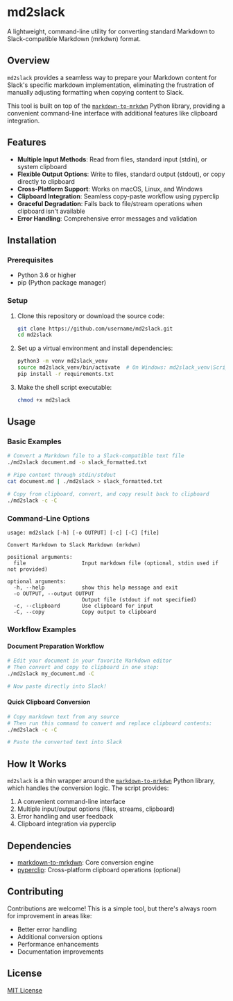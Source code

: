 # md2slack

A lightweight, command-line utility for converting standard Markdown to Slack-compatible Markdown (mrkdwn) format.

## Overview

`md2slack` provides a seamless way to prepare your Markdown content for Slack's specific markdown implementation, eliminating the frustration of manually adjusting formatting when copying content to Slack.

This tool is built on top of the [`markdown-to-mrkdwn`](https://pypi.org/project/markdown-to-mrkdwn/) Python library, providing a convenient command-line interface with additional features like clipboard integration.

## Features

- **Multiple Input Methods**: Read from files, standard input (stdin), or system clipboard
- **Flexible Output Options**: Write to files, standard output (stdout), or copy directly to clipboard
- **Cross-Platform Support**: Works on macOS, Linux, and Windows
- **Clipboard Integration**: Seamless copy-paste workflow using pyperclip
- **Graceful Degradation**: Falls back to file/stream operations when clipboard isn't available
- **Error Handling**: Comprehensive error messages and validation

## Installation

### Prerequisites

- Python 3.6 or higher
- pip (Python package manager)

### Setup

1. Clone this repository or download the source code:
   ```bash
   git clone https://github.com/username/md2slack.git
   cd md2slack
   ```

2. Set up a virtual environment and install dependencies:
   ```bash
   python3 -m venv md2slack_venv
   source md2slack_venv/bin/activate  # On Windows: md2slack_venv\Scripts\activate
   pip install -r requirements.txt
   ```

3. Make the shell script executable:
   ```bash
   chmod +x md2slack
   ```

## Usage

### Basic Examples

```bash
# Convert a Markdown file to a Slack-compatible text file
./md2slack document.md -o slack_formatted.txt

# Pipe content through stdin/stdout
cat document.md | ./md2slack > slack_formatted.txt

# Copy from clipboard, convert, and copy result back to clipboard
./md2slack -c -C
```

### Command-Line Options

```
usage: md2slack [-h] [-o OUTPUT] [-c] [-C] [file]

Convert Markdown to Slack Markdown (mrkdwn)

positional arguments:
  file                  Input markdown file (optional, stdin used if not provided)

optional arguments:
  -h, --help            show this help message and exit
  -o OUTPUT, --output OUTPUT
                        Output file (stdout if not specified)
  -c, --clipboard       Use clipboard for input
  -C, --copy            Copy output to clipboard
```

### Workflow Examples

#### Document Preparation Workflow

```bash
# Edit your document in your favorite Markdown editor
# Then convert and copy to clipboard in one step:
./md2slack my_document.md -C

# Now paste directly into Slack!
```

#### Quick Clipboard Conversion

```bash
# Copy markdown text from any source
# Then run this command to convert and replace clipboard contents:
./md2slack -c -C

# Paste the converted text into Slack
```

## How It Works

`md2slack` is a thin wrapper around the [`markdown-to-mrkdwn`](https://pypi.org/project/markdown-to-mrkdwn/) Python library, which handles the conversion logic. The script provides:

1. A convenient command-line interface
2. Multiple input/output options (files, streams, clipboard)
3. Error handling and user feedback
4. Clipboard integration via pyperclip

## Dependencies

- [markdown-to-mrkdwn](https://pypi.org/project/markdown-to-mrkdwn/): Core conversion engine
- [pyperclip](https://pypi.org/project/pyperclip/): Cross-platform clipboard operations (optional)

## Contributing

Contributions are welcome! This is a simple tool, but there's always room for improvement in areas like:

- Better error handling
- Additional conversion options
- Performance enhancements
- Documentation improvements

## License

[MIT License](LICENSE)